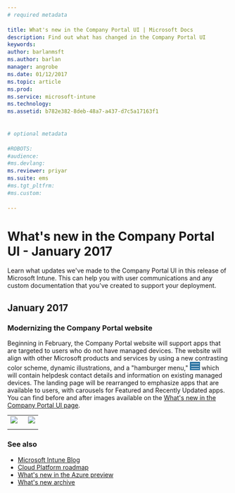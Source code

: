 ```yaml
---
# required metadata

title: What's new in the Company Portal UI | Microsoft Docs
description: Find out what has changed in the Company Portal UI
keywords:
author: barlanmsft
ms.author: barlan
manager: angrobe
ms.date: 01/12/2017
ms.topic: article
ms.prod:
ms.service: microsoft-intune
ms.technology:
ms.assetid: b782e382-8deb-48a7-a437-d7c5a17163f1


# optional metadata

#ROBOTS:
#audience:
#ms.devlang:
ms.reviewer: priyar
ms.suite: ems
#ms.tgt_pltfrm:
#ms.custom:

---
```

# What's new in the Company Portal UI - January 2017
Learn what updates we've made to the Company Portal UI in this release of Microsoft Intune. This can help you with user communications and any custom documentation that you've created to support your deployment.

## January 2017

### Modernizing the Company Portal website <!--753980-->
Beginning in February, the Company Portal website will support apps that are targeted to users who do not have managed devices. The website will align with other Microsoft products and services by using a new contrasting color scheme, dynamic illustrations, and a "hamburger menu," ![Company Portal website hamburger menu](../media/CP_hamburger_menu.png) which will contain helpdesk contact details and information on existing managed devices. The landing page will be rearranged to emphasize apps that are available to users, with carousels for Featured and Recently Updated apps. You can find before and after images available on the [What's new in the Company Portal UI page](https://docs.microsoft.com/intune/whats-new/whats-new-in-company-portal-ui).

<html>

<body>

<table>

<tr>

<td>

<img src="https://review.docs.microsoft.com/InTune/media/CP_website_before_Feb_2017.png" style="float: left; margin-right: 5px; margin-bottom: 10px;">

</td>

<!-- Column two -->

<td>

<img src="https://review.docs.microsoft.com/InTune/media/CP_website_after_Feb_2017.png" style="float: right; margin-left: 5px; margin-bottom: 10px;">

</td>

</tr>

</table>

</body>

</html>


### See also
* [Microsoft Intune Blog](http://go.microsoft.com/fwlink/?LinkID=273882)
* [Cloud Platform roadmap](http://www.microsoft.com/en-us/server-cloud/roadmap/Indevelopment.aspx?TabIndex=0&dropValue=Intune)
* [What's new in the Azure preview](https://docs.microsoft.com/intune-azure/introduction/whats-new)
* [What's new archive](whats-new-archive.md)
